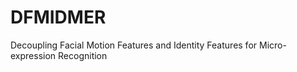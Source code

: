 # DFMIDMER
Decoupling Facial Motion Features and Identity Features for Micro-expression Recognition
